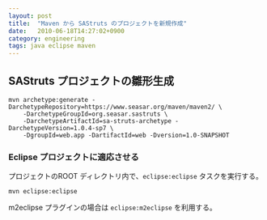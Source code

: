 ```yaml
---
layout: post
title:  "Maven から SAStruts のプロジェクトを新規作成"
date:   2010-06-18T14:27:02+0900
category: engineering
tags: java eclipse maven
---
```


## SAStruts プロジェクトの雛形生成

```
mvn archetype:generate -DarchetypeRepository=https://www.seasar.org/maven/maven2/ \
    -DarchetypeGroupId=org.seasar.sastruts \
    -DarchetypeArtifactId=sa-struts-archetype -DarchetypeVersion=1.0.4-sp7 \
    -DgroupId=web.app -DartifactId=web -Dversion=1.0-SNAPSHOT
```

### Eclipse プロジェクトに適応させる

プロジェクトのROOT ディレクトリ内で、`eclipse:eclipse` タスクを実行する。

```
mvn eclipse:eclipse
```

m2eclipse プラグインの場合は `eclipse:m2eclipse` を利用する。
